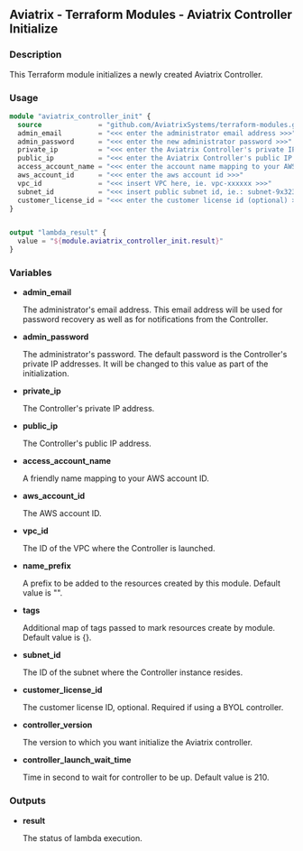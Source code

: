 ## Aviatrix - Terraform Modules - Aviatrix Controller Initialize

### Description

This Terraform module initializes a newly created Aviatrix Controller.

### Usage

``` terraform
module "aviatrix_controller_init" {
  source              = "github.com/AviatrixSystems/terraform-modules.git//aviatrix-controller-initialize?ref=terraform_0.12"
  admin_email         = "<<< enter the administrator email address >>>"
  admin_password      = "<<< enter the new administrator password >>>"
  private_ip          = "<<< enter the Aviatrix Controller's private IP address (initial admin password) >>>"
  public_ip           = "<<< enter the Aviatrix Controller's public IP address >>>"
  access_account_name = "<<< enter the account name mapping to your AWS account in the Aviatrix Controller >>>"
  aws_account_id      = "<<< enter the aws account id >>>"
  vpc_id              = "<<< insert VPC here, ie. vpc-xxxxxx >>>"
  subnet_id           = "<<< insert public subnet id, ie.: subnet-9x3237xx >>>"
  customer_license_id = "<<< enter the customer license id (optional) >>>" 
}


output "lambda_result" {
  value = "${module.aviatrix_controller_init.result}"
}
```

### Variables

- **admin_email**

  The administrator's email address. This email address will be used for password recovery as well as for notifications
  from the Controller.

- **admin_password**

  The administrator's password. The default password is the Controller's private IP addresses. It will be changed to this
  value as part of the initialization.

- **private_ip**

  The Controller's private IP address.

- **public_ip**

  The Controller's public IP address.

- **access_account_name**

  A friendly name mapping to your AWS account ID.

- **aws_account_id**

  The AWS account ID.
  
- **vpc_id**

  The ID of the VPC where the Controller is launched.

- **name_prefix**

  A prefix to be added to the resources created by this module. Default value is "".

- **tags** 

  Additional map of tags passed to mark resources create by module. Default value is {}.

- **subnet_id**

  The ID of the subnet where the Controller instance resides.

- **customer_license_id**

  The customer license ID, optional. Required if using a BYOL controller.
  
- **controller_version**
  
  The version to which you want initialize the Aviatrix controller.
    
- **controller_launch_wait_time**
 
  Time in second to wait for controller to be up. Default value is 210.

### Outputs

- **result**

  The status of lambda execution.
